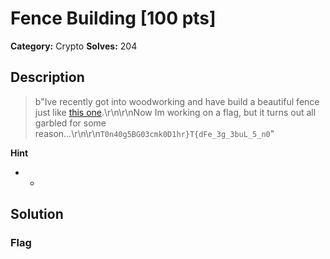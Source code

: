# Fence Building [100 pts]

**Category:** Crypto
**Solves:** 204

## Description
>b"Ive recently got into woodworking and have build a beautiful fence just like [this one](https://en.wikipedia.org/wiki/Split-rail_fence).\r\n\r\nNow Im working on a flag, but it turns out all garbled for some reason...\r\n\r\n`T0n40g5BG03cmk0D1hr}T{dFe_3g_3buL_5_n0`"

**Hint**
* -

## Solution

### Flag

